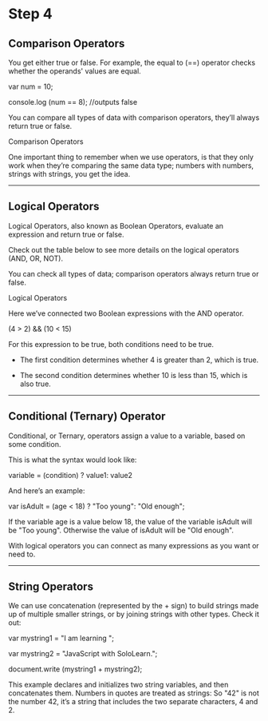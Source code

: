 # Step 4 #

## Comparison Operators ##

You get either true or false.
For example, the equal to (==) operator checks whether the operands' values are equal.

var num = 10; 

console.log (num == 8); //outputs false

You can compare all types of data with comparison operators, they’ll always return true or false.

Comparison Operators

One important thing to remember when we use operators, is that they only work when they’re comparing the same data type; numbers with numbers, strings with strings, you get the idea.

---
## Logical Operators ##

Logical Operators, also known as Boolean Operators, evaluate an expression and return true or false.

Check out the table below to see more details on the logical operators (AND, OR, NOT).

You can check all types of data; comparison operators always return true or false.

Logical Operators

Here we’ve connected two Boolean expressions with the AND operator.

(4 > 2) && (10 < 15)

For this expression to be true, both conditions need to be true.

+ The first condition determines whether 4 is greater than 2, which is true.

+ The second condition determines whether 10 is less than 15, which is also true.

---
## Conditional (Ternary) Operator ##

Conditional, or Ternary, operators assign a value to a variable, based on some condition.

This is what the syntax would look like:

variable = (condition) ? value1: value2 

And here’s an example:

var isAdult = (age < 18) ? "Too young": "Old enough"; 

If the variable age is a value below 18, the value of the variable isAdult will be "Too young". Otherwise the value of isAdult will be "Old enough".

With logical operators you can connect as many expressions as you want or need to.

---
## String Operators ##

We can use concatenation (represented by the + sign) to build strings made up of multiple smaller strings, or by joining strings with other types. Check it out:

var mystring1 = "I am learning "; 

var mystring2 = "JavaScript with SoloLearn."; 

document.write (mystring1 + mystring2);

This example declares and initializes two string variables, and then concatenates them. 
Numbers in quotes are treated as strings: So "42" is not the number 42, it’s a string that includes the two separate characters, 4 and 2.

